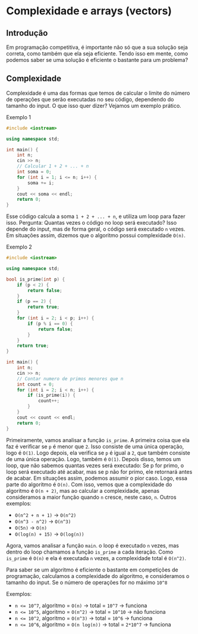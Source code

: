 # Complexidade e arrays (vectors)

## Introdução

Em programação competitiva, é importante não só que a sua solução seja correta, como também que ela seja eficiente.
Tendo isso em mente, como podemos saber se uma solução é eficiente o bastante para um problema?

## Complexidade

Complexidade é uma das formas que temos de calcular o limite do número de operações que serão executadas no seu código, dependendo do tamanho do input.
O que isso quer dizer? Vejamos um exemplo prático.

Exemplo 1
```cpp
#include <iostream>

using namespace std;

int main() {
    int n;
    cin >> n;
    // Calcular 1 + 2 + ... + n
    int soma = 0;
    for (int i = 1; i <= n; i++) {
        soma += i;
    }
    cout << soma << endl;
    return 0;
}
```

Esse código calcula a soma `1 + 2 + ... + n`, e utiliza um loop para fazer isso. Pergunta: Quantas vezes o código no loop será executado?
Isso depende do input, mas de forma geral, o código será executado `n` vezes.
Em situações assim, dizemos que o algoritmo possui complexidade `O(n)`.

Exemplo 2
```cpp
#include <iostream>

using namespace std;

bool is_prime(int p) {
    if (p < 2) {
        return false;
    }
    if (p == 2) {
        return true;
    }
    for (int i = 2; i < p; i++) {
        if (p % i == 0) {
            return false;
        }
    }
    return true;
}

int main() {
    int n;
    cin >> n;
    // Contar numero de primos menores que n
    int count = 0;
    for (int i = 2; i < n; i++) {
        if (is_prime(i)) {
            count++;
        }
    }
    cout << count << endl;
    return 0;
}
```

Primeiramente, vamos analisar a função `is_prime`. A primeira coisa que ela faz é verificar se `p` é menor que `2`. Isso consiste de uma única operação, logo é `O(1)`. Logo depois, ela verifica se `p` é igual a `2`, que também consiste de uma única operação. Logo, também é `O(1)`.
Depois disso, temos um loop, que não sabemos quantas vezes será executado: Se p for primo, o loop será executado até acabar, mas se p não for primo, ele retornará antes de acabar. Em situações assim, podemos assumir o pior caso. Logo, essa parte do algoritmo é `O(n)`.
Com isso, vemos que a complexidade do algoritmo é `O(n + 2)`, mas ao calcular a complexidade, apenas consideramos a maior função quando `n` cresce, neste caso, `n`.
Outros exemplos: 
- `O(n^2 + n + 1)` -> `O(n^2)`
- `O(n^3 - n^2)` -> `O(n^3)`
- `O(5n)` -> `O(n)`
- `O(log(n) + 15)` -> `O(log(n))`

Agora, vamos analisar a função `main`. o loop é executado `n` vezes, mas dentro do loop chamamos a função `is_prime` a cada iteração. Como `is_prime` é `O(n)` e ela é executada `n` vezes, a complexidade total é `O(n^2)`.

Para saber se um algoritmo é eficiente o bastante em competições de programação, calculamos a complexidade do algoritmo, e consideramos o tamanho do input. Se o número de operações for no máximo `10^8`

Exemplos:
- `n <= 10^7`, algoritmo = `O(n)` -> total = `10^7` -> funciona
- `n <= 10^5`, algoritmo = `O(n^2)` -> total = `10^10` -> não funciona
- `n <= 10^2`, algoritmo = `O(n^3)` -> total = `10^6` -> funciona
- `n <= 10^6`, algoritmo = `O(n log(n))` -> total = `2*10^7` -> funciona
